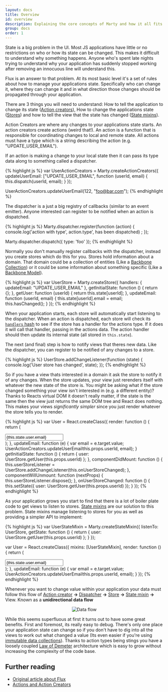 ```yaml
---
layout: docs
title: Overview
id: overview
description: Explaining the core concepts of Marty and how it all fits together
group: docs
order: 1
---
```


State is a big problem in the UI. Most JS applications have little or no restrictions on who or how its state can be changed. This makes it difficult to understand why something happens. Anyone who's spent late nights trying to understand why your application has suddenly stopped working after removing an innocuous line will understand this.

Flux is an answer to that problem. At its most basic level it's a set of rules about how to manage your applications state. Specifically who can change it, where they can change it and in what direction those changes should be propagated through your application.
 
There are 3 things you will need to understand: How to tell the application to change its state ([Action creators](/docs/actionCreators.html)), How to change the applications state ([Stores](/docs/stores.html)) and how to tell the view that the state has changed ([State mixins](/docs/stateMixin.html)).

Action Creators are where any changes to your applications state starts. An action creators create actions (weird that!). An action is a function that is responsible for coordinating changes to local and remote state. All actions must have a type which is a string describing the action (e.g. "UPDATE\_USER_EMAIL"). 

If an action is making a change to your local state then it can pass its type data along to something called a dispatcher.

{% highlight js %}
var UserActionCreators = Marty.createActionCreators({
  updateUserEmail: ["UPDATE_USER_EMAIL", function (userId, email) {
    this.dispatch(userId, email);
  }
});

UserActionCreators.updateUserEmail(122, "foo@bar.com");
{% endhighlight %}

The dispatcher is a just a big registry of callbacks (similar to an event emitter). Anyone interested can register to be notified when an action is dispatched.

{% highlight js %}
Marty.dispatcher.register(function (action) {
  console.log('action with type', action.type', has been dispatched) ;
});

Marty.dispatcher.dispatch({
  type: 'foo' 
});
{% endhighlight %}

Normally you don't manually register callbacks with the dispatcher, instead you create stores which do this for you. Stores hold information about a domain. That domain could be a collection of entities (Like a [Backbone Collection](http://backbonejs.org/#Collection)) or it could be some information about something specific (Like a [Backbone Model](http://backbonejs.org/#Model)).

{% highlight js %}
var UserStore = Marty.createStore({
  handlers: {
    updateEmail: "UPDATE_USER_EMAIL"
  },
  getInitialState: function () {
    return {};
  },
  getUser: function (userId) {
    return this.state[userId];
  },
  updateEmail: function (userId, email) {
    this.state[userId].email = email;
    this.hasChanged();
  }
});
{% endhighlight %}

When your application starts, each store will automatically start listening to the dispatcher. When an action is dispatched, each store will check its [``handlers`` hash](/docs/stores.html#handlers) to see if the store has a handler for the actions type. If it does it will call that handler, passing in the actions data. The action handler should then update its internal state (all stored in ``this.state``). 

The next (and final) step is how to notify views that theres new data. Like the dispatcher, you can register to be notified of any changes to a store.

{% highlight js %}
UserStore.addChangeListener(function (state) {
  console.log('User store has changed', state);
});
{% endhighlight %}

So if you have a view thats interested in a domain it ask the store to notify it of any changes. When the store updates, your view just rerenders itself with whatever the new state of the store is. You might be asking what if the store changed something your view isn't interested in (e.g. a different entity)? Thanks to Reacts virtual DOM it doesn't really matter, if the state is the same then the view just returns the same DOM tree and React does nothing. This makes your views *significantly simpler* since you just render whatever the store tells you to render.

{% highlight js %}
var User = React.createClass({
  render: function () {
    return (
      <div className="user">
        <input type="text" 
               onChange={this.updateEmail}
               value={this.state.user.email}></input>
      </div>
    );
  },
  updateEmail: function (e) {
    var email = e.target.value;
    UserActionCreators.updateUserEmailthis.props.userId, email);
  }
  getInitialState: function () {
    return {
      user: UserStore.getUser(this.props.userId)
    };
  },
  componentDidMount: function () {
    this.userStoreListener = UserStore.addChangeListener(this.onUserStoreChanged);
  },
  componentWillUnmount: function (nextProps) {
    this.userStoreListener.dispose();
  },
  onUserStoreChanged: function () {
    this.setState({
      user: UserStore.getUser(this.props.userId)
    });
  }
});
{% endhighlight %}

As your application grows you start to find that there is a lot of boiler plate code to get views to listen to stores. [State mixins](/docs/stateMixin.html) are our solution to this problem. State mixins manage listening to stores for you as well as providing a simpler API to implement:

{% highlight js %}
var UserStateMixin = Marty.createStateMixin({
  listenTo: UserStore,
  getState: function () {
    return {
      user: UserStore.getUser(this.props.userId)
    };
  }
});

var User = React.createClass({
  mixins: [UserStateMixin],
  render: function () {
    return (
      <div className="user">
        <input type="text" 
               onChange={this.updateEmail}
               value={this.state.user.email}></input>
      </div>
    );
  },
  updateEmail: function (e) {
    var email = e.target.value;
    UserActionCreators.updateUserEmailthis.props.userId, email);
  }
});
{% endhighlight %}

Whenever you want to change value within your application your data must follow this flow of [Action creator](/docs/actionCreators.html) **->** [Dispatcher](/docs/dispatcher.html) **->** [Store](/docs/stores.html) **->** [State mixin](/docs/stateMixin.html) **->** View. Known as a **unidirectional data flow**

<center>
  <img src="/img/data-flow.png" alt="Data flow"/>
</center>

While this seems superfluous at first it turns out to have some great benefits. First and foremost, its really easy to debug. There's only one place your application state can change so if you don't have to dig into all the views to work out what changed a value (Its even easier if you're using [immutable data collections](/docs/stores.html#immutable)). Thanks to action types being stings you have a loosely coupled [Law of Demeter](http://en.wikipedia.org/wiki/Law_of_Demeter) architecture which is easy to grow without increasing the complexity of the code base.


<h2 id="further-reading">Further reading</h2>

* [Original article about Flux](http://facebook.github.io/flux/docs/overview.html#stores)
* [Actions and Action Creators](http://facebook.github.io/react/blog/2014/07/30/flux-actions-and-the-dispatcher.html#actions-and-actioncreators)